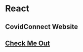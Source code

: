 # React

## CovidConnect Website


<h2><a href="https://covid-connect-git-main.braucalderon.vercel.app/" target="_blank">Check Me Out</a></h2>

 
